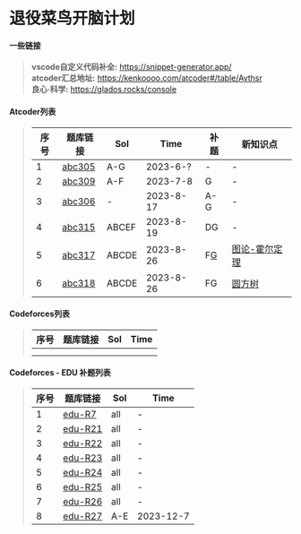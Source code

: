 # 退役菜鸟开脑计划

#### 一些链接
> **vscode自定义代码补全:**  https://snippet-generator.app/ \
> **atcoder汇总地址:** https://kenkoooo.com/atcoder#/table/Aythsr \
> **良心·科学:** https://glados.rocks/console 

#### Atcoder列表
> | 序号 | 题库链接 | Sol | Time | 补题 | 新知识点 |
> | ---- | ---- | ---- | ---- | ---- | ---- | 
> | 1 | [abc305](https://atcoder.jp/contests/abc305) | A-G | 2023-6-? | - | - |
> | 2 | [abc309](https://atcoder.jp/contests/abc309) | A-F | 2023-7-8 | G | - |
> | 3 | [abc306](https://atcoder.jp/contests/abc306) | - | 2023-8-17 | A-G | - |
> | 4 | [abc315](https://atcoder.jp/contests/abc315) | ABCEF | 2023-8-19 | DG | - |
> | 5 | [abc317](https://atcoder.jp/contests/abc317) | ABCDE | 2023-8-26 | F[G](https://zhuanlan.zhihu.com/p/652756335) | [图论-霍尔定理](https://www.zhihu.com/tardis/zm/art/460373184) |
> | 6 | [abc318](https://atcoder.jp/contests/abc318) | ABCDE | 2023-8-26 | FG | [圆方树](https://oi-wiki.org/graph/block-forest) |

#### Codeforces列表
> | 序号 | 题库链接 | Sol | Time |
> | ---- | ---- | ---- | ---- | 
> |  |  |  |  |  
> |  |  |  |  |
> 
> 

#### Codeforces - EDU 补题列表
> | 序号 | 题库链接 | Sol | Time |
> | ---- | ---- | ---- | ---- | 
> | 1 | [edu-R7](https://codeforces.com/contest/622) | all | - |  
> | 2 | [edu-R21](https://codeforces.com/contest/808) | all | - |  
> | 3 | [edu-R22](https://codeforces.com/contest/813) | all | - |  
> | 4 | [edu-R23](https://codeforces.com/contest/817) | all | - |  
> | 5 | [edu-R24](https://codeforces.com/contest/818) | all | - |  
> | 6 | [edu-R25](https://codeforces.com/contest/825) | all | - |  
> | 7 | [edu-R26](https://codeforces.com/contest/837) | all | - |  
> | 8 | [edu-R27](https://codeforces.com/contest/845) | A-E | 2023-12-7 |  
> 